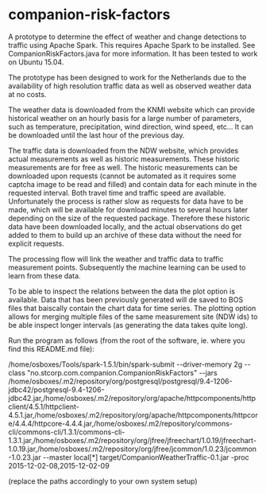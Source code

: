# companion-risk-factors

A prototype to determine the effect of weather and change detections to traffic using Apache Spark. This requires Apache Spark to be installed. See CompanionRiskFactors.java for more information. It has been tested to work on Ubuntu 15.04. 

The prototype has been designed to work for the Netherlands due to the availability of high resolution traffic data as well as observed weather data at no costs.

The weather data is downloaded from the KNMI website which can provide historical weather on an hourly basis for a large number of parameters, such as temperature, precipitation, wind direction, wind speed, etc... It can be downloaded until the last hour of the previous day. 

The traffic data is downloaded from the NDW website, which provides actual measurements as well as historic measurements. These historic measurements are for free as well. The historic measurements can be downloaded upon requests (cannot be automated as it requires some captcha image to be read and filled) and contain data for each minute in the requested interval. Both travel time and traffic speed are available.  
Unfortunately the process is rather slow as requests for data have to be made, which will be available for download minutes to several hours later depending on the size of the requested package. Therefore these historic data have been downloaded locally, and the actual observations do get added to them to build up an archive of these data without the need for explicit requests. 

The processing flow will link the weather and traffic data to traffic measurement points. Subsequently the machine learning can be used to learn from these data.

To be able to inspect the relations between the data the plot option is available. Data that has been previously generated will de saved to BOS files that baiscally contain the chart data for time series. The plotting option allows for merging multiple files of the same measurement site (NDW ids) to be able inspect longer intervals (as generating the data takes quite long).

Run the program as follows (from the root of the software, ie. where you find this README.md file):

/home/osboxes/Tools/spark-1.5.1/bin/spark-submit --driver-memory 2g --class "no.stcorp.com.companion.CompanionRiskFactors" --jars /home/osboxes/.m2/repository/org/postgresql/postgresql/9.4-1206-jdbc42/postgresql-9.4-1206-jdbc42.jar,/home/osboxes/.m2/repository/org/apache/httpcomponents/httpclient/4.5.1/httpclient-4.5.1.jar,/home/osboxes/.m2/repository/org/apache/httpcomponents/httpcore/4.4.4/httpcore-4.4.4.jar,/home/osboxes/.m2/repository/commons-cli/commons-cli/1.3.1/commons-cli-1.3.1.jar,/home/osboxes/.m2/repository/org/jfree/jfreechart/1.0.19/jfreechart-1.0.19.jar,/home/osboxes/.m2/repository/org/jfree/jcommon/1.0.23/jcommon-1.0.23.jar --master local[*] target/CompanionWeatherTraffic-0.1.jar -proc 2015-12-02-08,2015-12-02-09

(replace the paths accordingly to your own system setup)